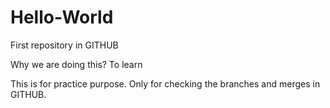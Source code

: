 # Hello-World
First repository in GITHUB

Why we are doing this?
To learn

This is for practice purpose.
Only for checking the branches and merges in GITHUB.
